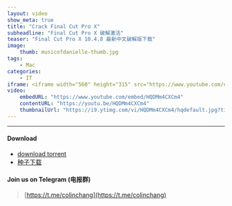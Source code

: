 ```yaml
---
layout: video
show_meta: true
title: "Crack Final Cut Pro X"
subheadline: "Final Cut Pro X 破解激活"
teaser: "Final Cut Pro X 10.4.8 最新中文破解版下载"
image:
    thumb: musicofdanielle-thumb.jpg
tags:
    - Mac
categories:
    - IT
iframe: <iframe width="560" height="315" src="https://www.youtube.com/embed/HQDMm4CXCm4" frameborder="0" allow="accelerometer; autoplay; encrypted-media; gyroscope; picture-in-picture" allowfullscreen></iframe>
video:
    embedURL: "https://www.youtube.com/embed/HQDMm4CXCm4"
    contentURL: "https://youtu.be/HQDMm4CXCm4"
    thumbnailUrl: "https://i9.ytimg.com/vi/HQDMm4CXCm4/hqdefault.jpg?time=1578774064048&sqp=CPDb6PAF&rs=AOn4CLBHsN_5YV7harz5LwjM4v0F_AD-7w"
---
```


---
#### Download
* [download torrent]({{site.download}}Final_Cut_Pro_X_10.4.8_cracked.torrent)
* [种子下载]({{site.download}}Final_Cut_Pro_X_10.4.8_cracked.torrent)

#### Join us on Telegram (电报群)
> [https://t.me/colinchang](https://t.me/colinchang)
